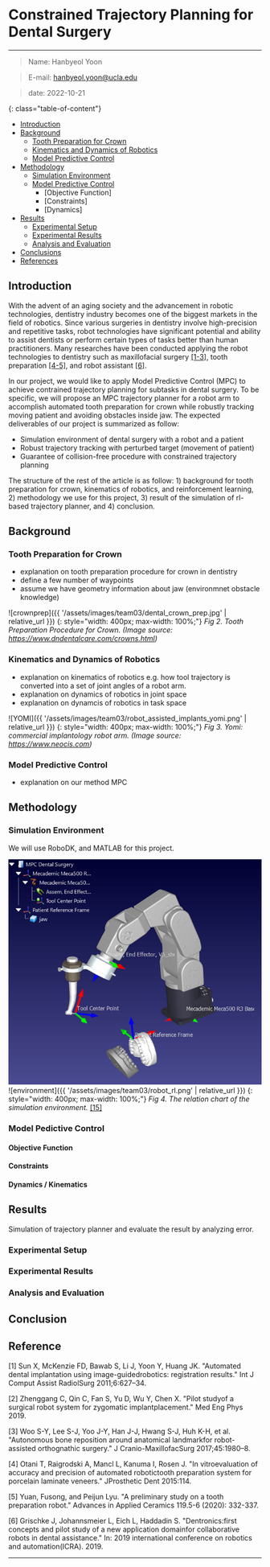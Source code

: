 # Constrained Trajectory Planning for Dental Surgery

---
>Name: Hanbyeol Yoon

>E-mail: hanbyeol.yoon@ucla.edu

>date: 2022-10-21


<!--
ABSTRACT
1. In tooth prep in dental surgery, it is important to acheive accuracy and speed.
2. However, dentists have done manually but the robot arm has to be commanded manually all trajectories.
3. In this paper, we would like to propose rl-based planner for dental surgery specifically tooth prep for crown
4. To automate this procedure with rl agent in simulator and impose the traj in real world to make to robot arm follow
5. how: RoboDK with robot and tool info + openAI gym for trial and error to find the best traj while avoiding various types of obstaacles in patient jaw. 
6. brief result - expected result: we will simulate and visualize in the simulation that the trajectory has been generated in 
engineer-manually hard coded trajectory 
evaluate time, accuracy and safety(obstacale avoidance etc)
hopefully run in the real robot arm for evaluation as well
Keyword, path planning, obstacle avoidance, dental surgical robotics, reinforcement learning

> With advancement in robotic technologies, in the field of medical surgery, artificial intelligence (AI) and machine learning (ML) plays a pivotal role in medical imaging, prognosis/diagnosis, treatment assistant, and automation of repetitive subtasks of surgery. However, specifically in dental surgery, reinforcement learning (RL) has not been actively applied while it has a lot in common with robot machining where RL is widely used for fully-automated trajectory generation. Therefore, in this article, by developing an RL-based tool trajectory planner, we would like to enable robot arm to automatically perform a few subtasks in dental surgery such as tooth preparation for crown through removal of cavity. We will use CopelliaSim for simulation environments, Python/Pytorch for RL, and MATLAB for robotics. The expected result of this project would be a RL-based, collision-free, fully-automated dental tool trajectory generation algorithm.
-->
<!--more-->
{: class="table-of-content"}
* [Introduction](#introduction)
* [Background](#background)
    * [Tooth Preparation for Crown](#tooth-preparation-for-crown)
    * [Kinematics and Dynamics of Robotics](#kinematics-of-robotics)
    * [Model Predictive Control](#reinforcement-learning)
* [Methodology](#methodology)
    * [Simulation Environment](#interaction-environment)
    * [Model Predictive Control](#reward-function)
        * [Objective Function]
        * [Constraints]
        * [Dynamics]
* [Results](#results)
    * [Experimental Setup](#experimental-setup)
    * [Experimental Results](#experimental-results)
    * [Analysis and Evaluation](#analysis-and-evaluation)
* [Conclusions](#conclusion)
* [References](#references)

## Introduction
With the advent of an aging society and the advancement in robotic technologies, dentistry industry becomes one of the biggest markets in the field of robotics. Since various surgeries in dentistry involve high-precision and repetitive tasks, robot technologies have significant potential and ability to assist dentists or perform certain types of tasks better than human practitioners. Many researches have been conducted applying the robot technologies to dentistry such as maxillofacial surgery [[1-3]](#reference), tooth preparation [[4-5]](#reference), and robot assistant [[6]](#reference).

In our project, we would like to apply Model Predictive Control (MPC) to achieve contrained trajectory planning for subtasks in dental surgery. To be specific, we will propose an MPC trajectory planner for a robot arm to accomplish automated tooth preparation for crown while robustly tracking moving patient and avoiding obstacles inside jaw. The expected deliverables of our project is summarized as follow:
- Simulation environment of dental surgery with a robot and a patient
- Robust trajectory tracking with perturbed target (movement of patient)
- Guarantee of collision-free procedure with constrained trajectory planning

The structure of the rest of the article is as follow: 1) background for tooth preparation for crown, kinematics of robotics, and reinforcement learning, 2) methodology we use for this project, 3) result of the simulation of rl-based trajectory planner, and 4) conclusion.
<!--
Your article starts here. You can refer to the [source code](https://github.com/lilianweng/lil-log/tree/master/_posts) of [lil's blogs](https://lilianweng.github.io/lil-log/) for article structure ideas or Markdown syntax. We've provided a [sample post](https://ucla-rlcourse.github.io/CS269-projects-2022fall/2017/06/21/an-overview-of-deep-learning.html) from Lilian Weng and you can find the source code [here](https://github.com/ucla-rlcourse/CS269-projects-2022fall/blob/main/_posts/2017-06-21-an-overview-of-deep-learning.md)-->

## Background
### Tooth Preparation for Crown
- explanation on tooth preparation procedure for crown in dentistry
- define a few number of waypoints
- assume we have geometry information about jaw (environmnet obstacle knowledge)

![crownprep]({{ '/assets/images/team03/dental_crown_prep.jpg' | relative_url }})
{: style="width: 400px; max-width: 100%;"}
*Fig 2. Tooth Preparation Procedure for Crown. (Image source: <https://www.dndentalcare.com/crowns.html>)*
<!--
Please create a folder with the name of your team id under `/assets/images/`, put all your images into the folder and reference the images in your main content.

You can add an image to your survey like this:
![YOLO]({{ '/assets/images/team00/object_detection.png' | relative_url }})
{: style="width: 400px; max-width: 100%;"}
*Fig 1. YOLO: An object detection method in computer vision* [1].

Please cite the image if it is taken from other people's work.-->


### Kinematics and Dynamics of Robotics
- explanation on kinematics of robotics e.g. how tool trajectory is converted into a set of joint angles of a robot arm.
- explanation on dynamics of robotics in joint space
- explanation on dynamcis of robotics in task space

![YOMI]({{ '/assets/images/team03/robot_assisted_implants_yomi.png' | relative_url }})
{: style="width: 400px; max-width: 100%;"}
*Fig 3. Yomi: commercial implantology robot arm. (Image source: <https://www.neocis.com>)*
<!--
Here is an example for creating tables, including alignment syntax.

|             | column 1    |  column 2     |
| :---        |    :----:   |          ---: |
| row1        | Text        | Text          |
| row2        | Text        | Text          |
-->


### Model Predictive Control
- explanation on our method MPC
<!--
```
# This is a sample code block
import torch
print (torch.__version__)
```


### Formula
Please use latex to generate formulas, such as:

$$
\tilde{\mathbf{z}}^{(t)}_i = \frac{\alpha \tilde{\mathbf{z}}^{(t-1)}_i + (1-\alpha) \mathbf{z}_i}{1-\alpha^t}
$$

or you can write in-text formula $$y = wx + b$$.

### More Markdown Syntax
You can find more Markdown syntax at [this page](https://www.markdownguide.org/basic-syntax/).
-->
## Methodology

### Simulation Environment
We will use RoboDK, and MATLAB for this project.

![](Image/simulationenv.png)
![environment]({{ '/assets/images/team03/robot_rl.png' | relative_url }})
{: style="width: 400px; max-width: 100%;"}
*Fig 4. The relation chart of the simulation environment.* [[15]](#reference)

### Model Pedictive Control
#### Objective Function
#### Constraints
#### Dynamics / Kinematics

## Results
Simulation of trajectory planner and evaluate the result by analyzing error.
### Experimental Setup
### Experimental Results
### Analysis and Evaluation

## Conclusion

## Reference
<!--maxillofacial surgery-->
[1] Sun X, McKenzie FD, Bawab S, Li J, Yoon Y, Huang JK. "Automated dental implantation using image-guidedrobotics: registration results." Int J Comput Assist RadiolSurg 2011;6:627–34.

[2] Zhenggang C, Qin C, Fan S, Yu D, Wu Y, Chen X. "Pilot studyof a surgical robot system for zygomatic implantplacement." Med Eng Phys 2019.

[3] Woo S-Y, Lee S-J, Yoo J-Y, Han J-J, Hwang S-J, Huh K-H, et al. "Autonomous bone reposition around anatomical landmarkfor robot-assisted orthognathic surgery." J Cranio-MaxillofacSurg 2017;45:1980–8.

<!--tooth prep-->
[4] Otani T, Raigrodski A, Mancl L, Kanuma I, Rosen J. "In vitroevaluation of accuracy and precision of automated robotictooth preparation system for porcelain laminate veneers." JProsthetic Dent 2015:114.

[5] Yuan, Fusong, and Peijun Lyu. "A preliminary study on a tooth preparation robot." Advances in Applied Ceramics 119.5-6 (2020): 332-337.

<!--robot assistant-->
[6] Grischke J, Johannsmeier L, Eich L, Haddadin S. "Dentronics:first concepts and pilot study of a new application domainfor collaborative robots in dental assistance." In: 2019 international conference on robotics and automation(ICRA). 2019.

---

<!--
## Data Rich and Physics Certain

| Experiment 					| Parameters  											| Results  								| Comments 							|
| :---       					|    :----:   											|     :---: 							|     ---: 							|
| **DL + Data**																																						|

| Predicting only velocity  	| Dataset size : 10000<br> Network : 2->5->5->1 <br> activation: ReLU	|  ~100% accurate	| Generalises well over various initial velocities |
| Predicting only displacement 	| Dataset size : 10000<br> Network : 2->16->16->1 <br>	activation: ReLU |	Reasonable		| Better prediction for $u_0 \in dataset$, average prediction outside | 
| Predicting both $v_t, s_t$	| Dataset size : 10000<br> Network : 2->16->16->2 <br>	activation: tanh	|	Reasonable		| Better prediction for $u_0 \in dataset$, poor prediction outside |

-----

| **DL + Physics**																																			|
| Predicting both $v_t, s_t$, using Loss $L_{physics} = \|v_{predicted}^2-u_{initial}^2-2*g*s_{predicted}\|$ | Dataset size : 10000<br> Network : 2->16->16->1 <br>	activation: ReLU |	~0% accuracy		| Expected result as no supervision of any kind is provided |
| Predicting both $v_t, s_t$, using Loss $L_{velocity+phy} = (v_{predicted}-v_{actual})^2+\gamma*(v_{predicted}^2-u_{initial}^2-2*g*s_{predicted})^2$ | Dataset size : 10000<br> Network : 2->16->16->1 <br>	activation: ReLU |	Reasonable	| Prediction of $v_t$ is good. Was able to learn $s_t$ reasonably well without direct supervision |
| Predicting both $v_t, s_t$, using Loss $L_{supervised+phy} = (v_{predicted}-v_{actual})^2+(s_{predicted}-s_{actual})^2+\gamma*(v_{predicted}^2-u_{initial}^2-2*g*s_{predicted})^2$ | Dataset size : 10000<br> Network : 2->16->16->1 <br>	activation: ReLU |	Reasonable	| Not a better result w.r.t direct supervision |


**Observations :** 
- Physics equations are certain in this case and are the best to use.
- Both DL, Hybrid(DL+Physics) methods performance are equivalent (actual accuracy/loss varies based on fine training, random dataset generation)

Re running the above experiments with Dataset size of 200(Data Starvation), yielded the following observations
- DL performance is comparable with 10000 dataset when trained on much mode epochs(5x)
- Hybrid(DL+Physics) without direct supervision on $s_t$ has comparable/better closeness than DL only method for limited epochs($\sim$300) training.




## Data Rich and Physics Uncertain

| Experiment 					| Parameters  											| Results  								| Comments 							|
| :---       					|    :----:   											|     :---: 							|     ---: 							|
| **DL + Data**																																						|\
| Predicting both $v_t, s_t$	| Dataset size : 10000<br> Network : 2->16->16->2 <br>	activation: tanh	|	Reasonable		| Better prediction for $u_0 \in dataset$, poor prediction outside |
| **DL + Physics**																																			|
| Predicting both $v_t, s_t$<br> using Loss $L_{physics} = \|v_{predicted}^2-u_{initial}^2-2*g*s_{predicted}\|$ | Dataset size : 10000<br> Network : 2->16->16->1 <br>	activation: ReLU |	~0% accuracy		| Expected result as no supervision of any kind is provided |
| Predicting both $v_t, s_t$<br> using Loss $L_{velocity+phy} = (v_{predicted}-v_{actual})^2+\gamma*(v_{predicted}^2-u_{initial}^2-2*g*s_{predicted})^2$ | Dataset size : 10000<br> Network : 2->16->16->1 <br>	activation: ReLU |	Reasonable	| Prediction of $v_t$ is good. Was able to learn $s_t$ reasonably well without direct supervision |
| Predicting both $v_t, s_t$<br> using Loss $L_{supervised+phy} = (v_{predicted}-v_{actual})^2+(s_{predicted}-s_{actual})^2+\gamma*(v_{predicted}^2-u_{initial}^2-2*g*s_{predicted})^2$ | Dataset size : 10000<br> Network : 2->16->16->1 <br>	activation: ReLU |	Reasonable	| Not a better result w.r.t direct supervision, but bettr than DL when $u0$ is out of dataset |


**Observations :** 
- Both DL, Hybrid(DL+Physics) methods performance are similar, Hybrid(DL+Physics) is better when $u0$ is out of dataset, DL is better for $u0$ in dataset.
- Physics equations are not certain in this case and the above methods are better to use than Physics.

## Data Starvation and Physics Uncertain
- Similar observations as in data rich
-->

